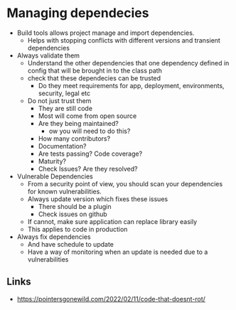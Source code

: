 # Managing dependecies

- Build tools allows project manage and import dependencies.
  - Helps with stopping conflicts with different versions and transient dependencies
- Always validate them
  - Understand the other dependencies that one dependency defined in config that will be brought in to the class path
  - check that these dependecies can be trusted
    - Do they meet requirements for app, deployment, environments, security, legal etc
  - Do not just trust them
    - They are still code
    - Most will come from open source
    - Are they being maintained?
      - ow you will need to do this?
    - How many contributors?
    - Documentation?
    - Are tests passing? Code coverage?
    - Maturity?
    - Check Issues? Are they resolved?
- Vulnerable Dependencies
  - From a security point of view, you should scan your dependencies for known vulnerabilities.
  - Always update version which fixes these issues
    - There should be a plugin
    - Check issues on github
  - If cannot, make sure application can replace library easily
  - This applies to code in production
- Always fix dependencies
  - And have schedule to update
  - Have a way of monitoring when an update is needed due to a vulnerabilities

## Links

- https://pointersgonewild.com/2022/02/11/code-that-doesnt-rot/
